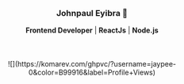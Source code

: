 <br>
<h3 align="center">Johnpaul Eyibra 🤔</h3>
<p align="center">
  <b>Frontend Developer</b> | 
  <b> ReactJs</b> |
  <b> Node.js</b>
  <br><br><br><br>
  ![](https://komarev.com/ghpvc/?username=jaypee-0&color=B99916&label=Profile+Views)
</p>
